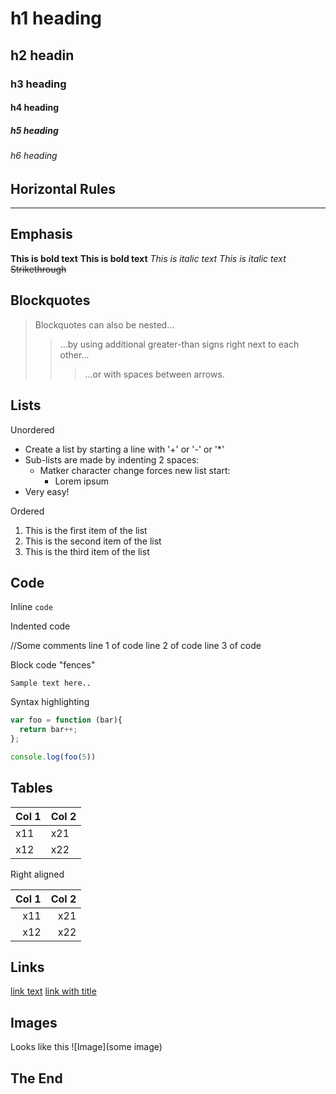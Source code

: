 # h1 heading
## h2 headin
### h3 heading
#### h4 heading
##### h5 heading 
###### h6 heading

## Horizontal Rules

___

## Emphasis

**This is bold text**
__This is bold text__
*This is italic text*
_This is italic text_
~~Strikethrough~~

## Blockquotes

> Blockquotes can also be nested...
>>...by using additional greater-than signs right next to each other...
> > > ...or with spaces between arrows.
>>  >

## Lists

Unordered

+ Create a list by starting a line with '+' or '-' or '*'
+ Sub-lists are made by indenting 2 spaces:
  - Matker character change forces new list start:
    * Lorem ipsum
+ Very easy!

Ordered

1. This is the first item of the list
2. This is the second item of the list
3. This is the third item of the list

## Code

Inline `code`

Indented code

   //Some comments
   line 1 of code
   line 2 of code
   line 3 of code

Block code "fences"

```
Sample text here..
```

Syntax highlighting

``` js
var foo = function (bar){
  return bar++;
};

console.log(foo(5))
```

## Tables

| Col 1 | Col 2 |
|-------|-------|
| x11 | x21 |
| x12 | x22 |

Right aligned

| Col 1 | Col 2 |
|-------:|-------:|
| x11 | x21 |
| x12 | x22 |

## Links

[link text](peterhorvath97.github.io)
[link with title](peterhorvath97.github.io/ "title text")

## Images
Looks like this ![Image](some image)

## The End 
